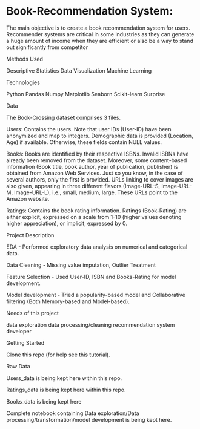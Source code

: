 # Book-Recommendation System:
The main objective is to create a book recommendation system for users. Recommender systems are critical in some industries as they can generate a huge amount of income when they are efficient or also be a way to stand out significantly from competitor

Methods Used

Descriptive Statistics Data Visualization Machine Learning

Technologies

Python Pandas Numpy Matplotlib Seaborn Scikit-learn Surprise

Data

The Book-Crossing dataset comprises 3 files.

Users: Contains the users. Note that user IDs (User-ID) have been anonymized and map to integers. Demographic data is provided (Location, Age) if available. Otherwise, these fields contain NULL values.

Books: Books are identified by their respective ISBNs. Invalid ISBNs have already been removed from the dataset. Moreover, some content-based information (Book title, book author, year of publication, publisher) is obtained from Amazon Web Services. Just so you know, in the case of several authors, only the first is provided. URLs linking to cover images are also given, appearing in three different flavors (Image-URL-S, Image-URL-M, Image-URL-L), i.e., small, medium, large. These URLs point to the Amazon website.

Ratings: Contains the book rating information. Ratings (Book-Rating) are either explicit, expressed on a scale from 1-10 (higher values denoting higher appreciation), or implicit, expressed by 0.

Project Description

EDA - Performed exploratory data analysis on numerical and categorical data.

Data Cleaning - Missing value imputation, Outlier Treatment

Feature Selection - Used User-ID, ISBN and Books-Rating for model development.

Model development - Tried a popularity-based model and Collaborative filtering (Both Memory-based and Model-based).

Needs of this project

data exploration data processing/cleaning recommendation system developer

Getting Started

Clone this repo (for help see this tutorial).

Raw Data

Users_data is being kept here within this repo.

Ratings_data is being kept here within this repo.

Books_data is being kept here

Complete notebook containing Data exploration/Data processing/transformation/model development is being kept here.
